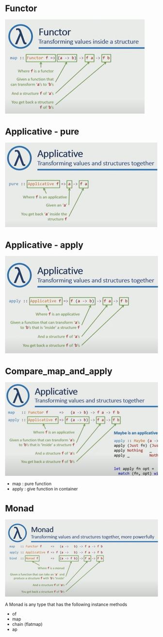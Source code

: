 # Functor

![functor](imgs/Functor.png)

# Applicative - pure 

![functor](imgs/Applicative_pure.png)

# Applicative - apply

![functor](imgs/Applicative_apply.png)


# Compare_map_and_apply

![functor](imgs/Compare_map_and_apply.png)

- map : pure function
- apply : give function in container 

# Monad

![functor](imgs/Monad.png)

A Monad is any type that has the following instance methods
- of
- map
- chain (flatmap)
- ap





